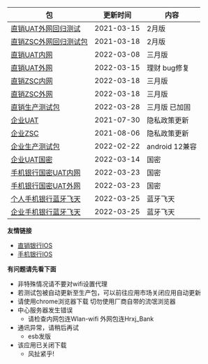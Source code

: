 |  包   | 更新时间  | 内容  |
|  ----  | ----  |----  |
| [直销UAT外网回归测试](https://www.pgyer.com/dsbank_u_regressio)  | 2021-03-15 | 2月版 |
| [直销ZSC外网回归测试包](https://www.pgyer.com/dsbank_z_regressio)  | 2021-03-18 | 2月版 |
| [直销UAT内网](https://www.pgyer.com/dsbank_uat)  | 2022-03-08 | 三月版|
| [直销UAT外网](https://www.pgyer.com/dsbank_uat_w)  | 2022-03-15 | 理财 bug修复|
| [直销ZSC内网](https://www.pgyer.com/dsbank_zsc)  | 2022-03-18 | 三月版 |
| [直销ZSC外网](https://www.pgyer.com/dsbank_zsc_w)   | 2022-03-18 | 三月版 |
| [直销生产测试包](https://www.pgyer.com/dsbank_release) | 2022-03-28 | 三月版 已加固|
| [企业UAT](https://www.pgyer.com/qyBank_uat)  | 2021-07-30 | 隐私政策更新 |
| [企业ZSC](https://www.pgyer.com/qyBank_zsc)   | 2021-08-06 | 隐私政策更新 |
| [企业生产测试包](https://www.pgyer.com/qyBank_release)   | 2022-02-22 | android 12兼容 |
| [企业UAT国密](https://www.pgyer.com/qyBank_gm)   | 2022-03-14 | 国密 |
| [手机银行国密UAT内网](https://www.pgyer.com/pmobile_gmUATN)   | 2022-03-23 | 国密 |
| [手机银行国密UAT外网](https://www.pgyer.com/pmobile_gmUATW)   | 2022-03-23 | 国密 |
| [个人手机银行蓝牙飞天](https://www.pgyer.com/pmobile_ft)   | 2022-03-25 | 蓝牙飞天 |
| [企业手机银行蓝牙飞天](https://www.pgyer.com/qyBank_ft)   | 2022-03-25 | 蓝牙飞天 |


<!-- | [直销UAT内网回归测试](https://www.pgyer.com/dsbank_u_regressio)  | 2021-02-28 | 上个月的 | -->
<!-- | [直销ZSC内网回归测试包](https://www.pgyer.com/dsbank_z_regressio)  | 2021-02-18 | 1月版 | -->
<!-- | [直销UAT外网国密](https://www.pgyer.com/dsbank_u_regressio)  | 2021-03-16 | 直销国密 | -->

**友情链接**
+ [直销银行IOS](http://d.7short.com/hrxjubank)
+ [手机银行IOS](http://d.7short.com/hrxjpmbank)

**有问题请先看下面**
+ 非特殊情况请不要对wifi设置代理
+ 若测试包被自动更新至生产包，可以前往应用市场关闭应用自动更新
+ 请使用chrome浏览器下载 切勿使用厂商自带的流氓浏览器
+ 中心服务器发生错误
  + 请检查内网包连Wlan-wifi 外网包连Hrxj_Bank
+ 通讯异常，请稍后再试
  + esb发版
+ 该应用已关闭下载
  + 风扯紧乎!

